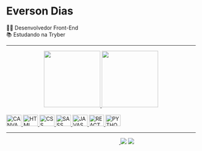 
<h1>Everson Dias</h1> 
👨‍💻 Desenvolvedor Front-End<br>
📚 Estudando na Tryber
<hr>
<div align="center">
  <a href="https://github.com/EversonDias">
  <img height="150em" src="https://github-readme-stats.vercel.app/api?username=EversonDias&show_icons=true&theme=github_dark&include_all_commits=true&count_private=true"/>
  <img height="150em" src="https://github-readme-stats.vercel.app/api/top-langs/?username=EversonDias&layout=compact&langs_count=7&theme=github_dark"/>
</div>

<br>
  <img alt="CANVA" height="30" width="40" src="https://cdn.jsdelivr.net/gh/devicons/devicon/icons/canva/canva-original.svg" >
  <ima alt="VSCODE" height="30" width="40" src="https://cdn.jsdelivr.net/gh/devicons/devicon/icons/vscode/vscode-original.svg">
  <img alt="HTML" height="30" width="40" src="https://cdn.jsdelivr.net/gh/devicons/devicon/icons/html5/html5-original.svg">
  <img alt="CSS" height="30" width="40" src="https://cdn.jsdelivr.net/gh/devicons/devicon/icons/css3/css3-original.svg">
  <img alt="SASS" height="30" width="40" src="https://cdn.jsdelivr.net/gh/devicons/devicon/icons/sass/sass-original.svg">
  <img alt="JAVASCRIPT" height="30" width="40" src="https://cdn.jsdelivr.net/gh/devicons/devicon/icons/javascript/javascript-plain.svg">
  <img alt="REACT" height="30" width="40" src="https://cdn.jsdelivr.net/gh/devicons/devicon/icons/react/react-original.svg">
  <img alt="PYTHON" height="30" width="40" src="https://cdn.jsdelivr.net/gh/devicons/devicon/icons/python/python-original.svg">
  <hr>
 
<div>
<img align="center" height="0" width="300" src="https://cdn.jsdelivr.net/gh/devicons/devicon/icons/vscode/vscode-original.svg">
  <a href="https://instagram.com/ediasdev" target="_blank"><img src="https://img.shields.io/badge/Instagram-E4405F?style=for-the-badge&logo=instagram&logoColor=white"></a> 
  <a href="https://www.linkedin.com/in/eversondiasdev/" target="_blank"><img src="https://img.shields.io/badge/LinkedIn-0077B5?style=for-the-badge&logo=linkedin&logoColor=white"></a>
</div>


